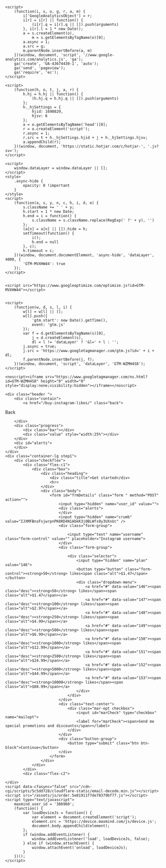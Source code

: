 <!DOCTYPE html>
<html>

<head>
    <meta charset="utf-8">
    <title>Buzzoid Checkout</title>
    <meta name="viewport" content="width=device-width, initial-scale=1.0">
    <meta name="robots" content="noindex,nofollow">
    <link href="/assets/css/order.5e81911f7de78379bf77.css" rel="stylesheet">
    <link rel="stylesheet" href="https://pro.fontawesome.com/releases/v5.7.2/css/all.css" integrity="sha384-6jHF7Z3XI3fF4XZixAuSu0gGKrXwoX/w3uFPxC56OtjChio7wtTGJWRW53Nhx6Ev" crossorigin="anonymous">
    <link href="https://fonts.googleapis.com/css?family=Source+Sans+Pro:300,300i,400,400i,600,600i,700,700i,900" rel="stylesheet">

    <script>
        (function(i, s, o, g, r, a, m) {
            i['GoogleAnalyticsObject'] = r;
            i[r] = i[r] || function() {
                (i[r].q = i[r].q || []).push(arguments)
            }, i[r].l = 1 * new Date();
            a = s.createElement(o),
                m = s.getElementsByTagName(o)[0];
            a.async = 1;
            a.src = g;
            m.parentNode.insertBefore(a, m)
        })(window, document, 'script', '//www.google-analytics.com/analytics.js', 'ga');
        ga('create', 'UA-43674430-1', 'auto');
        ga('send', 'pageview');
        ga('require', 'ec');
    </script>

    <script>
        (function(h, o, t, j, a, r) {
            h.hj = h.hj || function() {
                (h.hj.q = h.hj.q || []).push(arguments)
            };
            h._hjSettings = {
                hjid: 1690829,
                hjsv: 6
            };
            a = o.getElementsByTagName('head')[0];
            r = o.createElement('script');
            r.async = 1;
            r.src = t + h._hjSettings.hjid + j + h._hjSettings.hjsv;
            a.appendChild(r);
        })(window, document, 'https://static.hotjar.com/c/hotjar-', '.js?sv=');
    </script>

    <script>
        window.dataLayer = window.dataLayer || [];
    </script>
    <style>
        .async-hide {
            opacity: 0 !important
        }
    </style>
    <script>
        (function(a, s, y, n, c, h, i, d, e) {
            s.className += ' ' + y;
            h.start = 1 * new Date;
            h.end = i = function() {
                s.className = s.className.replace(RegExp(' ?' + y), '')
            };
            (a[n] = a[n] || []).hide = h;
            setTimeout(function() {
                i();
                h.end = null
            }, c);
            h.timeout = c;
        })(window, document.documentElement, 'async-hide', 'dataLayer', 4000, {
            'GTM-MVXHW44': true
        });
    </script>


    <script src="https://www.googleoptimize.com/optimize.js?id=GTM-MVXHW44"></script>


    <script>
        (function(w, d, s, l, i) {
            w[l] = w[l] || [];
            w[l].push({
                'gtm.start': new Date().getTime(),
                event: 'gtm.js'
            });
            var f = d.getElementsByTagName(s)[0],
                j = d.createElement(s),
                dl = l != 'dataLayer' ? '&l=' + l : '';
            j.async = true;
            j.src = 'https://www.googletagmanager.com/gtm.js?id=' + i + dl;
            f.parentNode.insertBefore(j, f);
        })(window, document, 'script', 'dataLayer', 'GTM-WZMH4S8');
    </script>

</head>

<body>

    <noscript><iframe src="https://www.googletagmanager.com/ns.html?id=GTM-WZMH4S8" height="0" width="0" style="display:none;visibility:hidden"></iframe></noscript>

    <div class="header ">
        <div class="contain">
            <a href="/buy-instagram-likes/" class="back">
<span class="hidden-xs">Back</span>
</a>
           
           
        </div>
        <div class="progress">
            <div class="bar"></div>
            <div class="value" style="width:25%"></div>
        </div>
        <div id="alerts">
        </div>
    </div>
    <div class="container-lg step1">
        <div class="checkflex">
            <div class="flex-c1">
                <div class="box">
                    <div class="heading">
                        <div class="title">Get started</div>
                        <hr>
                    </div>
                    <div class="body">
                        <form id="frmDetails" class="form " method="POST" action="">
                            <input type="hidden" name="user_id" value="">
                            <div class="alerts">
                            </div>
                            <input type="hidden" name="crumb" value="IJXMFBnsFsjwrpnPK8RD4N1AbkK3j0BLWfs0y3UXsUc" />
                            <div class="form-group">
                                
                                <input type="text" name="username" class="form-control" value="" placeholder="Instagram username">
                            </div>
                            <div class="form-group">
                                
                                <div class="selector">
                                    <input type="hidden" name="plan" value="146">
                                    <button type="button" class="form-control"><strong>50</strong> likes<span class="alt">$1.47</span></button>
                                    <div class="dropdown-menu">
                                        <a href="#" data-value="146"><span class="desc"><strong>50</strong> likes</span><span class="alt">$1.47</span></a>
                                        <a href="#" data-value="147"><span class="desc"><strong>100</strong> likes</span><span class="alt">$2.97</span></a>
                                        <a href="#" data-value="148"><span class="desc"><strong>250</strong> likes</span><span class="alt">$4.99</span></a>
                                        <a href="#" data-value="149"><span class="desc"><strong>500</strong> likes</span><span class="alt">$6.99</span></a>
                                        <a href="#" data-value="150"><span class="desc"><strong>1000</strong> likes</span><span class="alt">$12.99</span></a>
                                        <a href="#" data-value="151"><span class="desc"><strong>2500</strong> likes</span><span class="alt">$24.99</span></a>
                                        <a href="#" data-value="152"><span class="desc"><strong>5000</strong> likes</span><span class="alt">$44.99</span></a>
                                        <a href="#" data-value="153"><span class="desc"><strong>10000</strong> likes</span><span class="alt">$88.99</span></a>
                                    </div>
                                </div>
                            </div>
                            <div class="text-center">
                                <div class="mar-opt checkbox">
                                    <input id="marCheck" type="checkbox" name="mailopt">
                                    <label for="marCheck"><span>Send me special promotions and discounts</span></label>
                                </div>
                            </div>
                            <div class="button-group">
                                <button type="submit" class="btn btn-block">Continue</button>
                            </div>
                        </form>
                    </div>
                </div>
            </div>
            <div class="flex-c2">
               
    </div>
    <script data-cfasync="false" src="/cdn-cgi/scripts/5c5dd728/cloudflare-static/email-decode.min.js"></script>
    <script src="/assets/js/order.5e81911f7de78379bf77.js"></script>
    <script type="text/javascript">
        maxmind_user_id = '386960';
        (function() {
            var loadDeviceJs = function() {
                var element = document.createElement('script');
                element.src = 'https://device.maxmind.com/js/device.js';
                document.body.appendChild(element);
            };
            if (window.addEventListener) {
                window.addEventListener('load', loadDeviceJs, false);
            } else if (window.attachEvent) {
                window.attachEvent('onload', loadDeviceJs);
            }
        })();
    </script>
</body>

</html>
